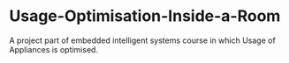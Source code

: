 # Usage-Optimisation-Inside-a-Room
A project part of embedded intelligent systems course in which Usage of Appliances is optimised.
